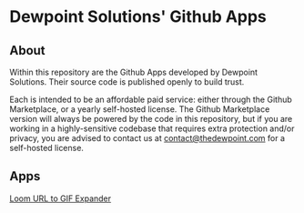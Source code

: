 # Dewpoint Solutions' Github Apps

## About

Within this repository are the Github Apps developed by Dewpoint Solutions. Their source code is published openly to build trust.

Each is intended to be an affordable paid service: either through the Github Marketplace, or a yearly self-hosted license. The Github Marketplace version will always be powered by the code in this repository, but if you are working in a highly-sensitive codebase that requires extra protection and/or privacy, you are advised to contact us at contact@thedewpoint.com for a self-hosted license.

## Apps

[Loom URL to GIF Expander](src/loom-url-expander/README.md)
